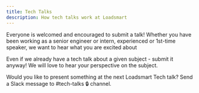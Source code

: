 ```yaml
---
title: Tech Talks
description: How tech talks work at Loadsmart
---
```


Everyone is welcomed and encouraged to submit a talk! Whether you have been working as a senior engineer or intern, experienced or 1st-time speaker, we want to hear what you are excited about

Even if we already have a tech talk about a given subject - submit it anyway! We will love to hear your perspective on the subject.

Would you like to present something at the next Loadsmart Tech talk? Send a Slack message to #tech-talks 🔒 channel.
